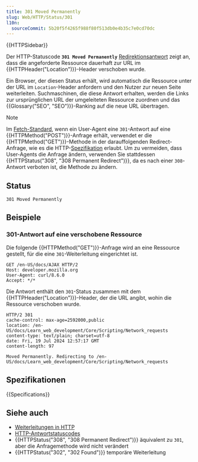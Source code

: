 ```yaml
---
title: 301 Moved Permanently
slug: Web/HTTP/Status/301
l10n:
  sourceCommit: 5b20f5f4265f988f80f513db0e4b35c7e0cd70dc
---
```


{{HTTPSidebar}}

Der HTTP-Statuscode **`301 Moved Permanently`** [Redirektionsantwort](/de/docs/Web/HTTP/Status#redirection_messages) zeigt an, dass die angeforderte Ressource dauerhaft zur URL im {{HTTPHeader("Location")}}-Header verschoben wurde.

Ein Browser, der diesen Status erhält, wird automatisch die Ressource unter der URL im `Location`-Header anfordern und den Nutzer zur neuen Seite weiterleiten. Suchmaschinen, die diese Antwort erhalten, werden die Links zur ursprünglichen URL der umgeleiteten Ressource zuordnen und das {{Glossary("SEO", "SEO")}}-Ranking auf die neue URL übertragen.

> [!NOTE]
> Im [Fetch-Standard](https://fetch.spec.whatwg.org/#http-redirect-fetch), wenn ein User-Agent eine `301`-Antwort auf eine {{HTTPMethod("POST")}}-Anfrage erhält, verwendet er die {{HTTPMethod("GET")}}-Methode in der darauffolgenden Redirect-Anfrage, wie es die HTTP-[Spezifikation](#spezifikationen) erlaubt.
> Um zu vermeiden, dass User-Agents die Anfrage ändern, verwenden Sie stattdessen {{HTTPStatus("308", "308 Permanent Redirect")}}, da es nach einer `308`-Antwort verboten ist, die Methode zu ändern.

## Status

```http
301 Moved Permanently
```

## Beispiele

### 301-Antwort auf eine verschobene Ressource

Die folgende {{HTTPMethod("GET")}}-Anfrage wird an eine Ressource gestellt, für die eine `301`-Weiterleitung eingerichtet ist.

```http
GET /en-US/docs/AJAX HTTP/2
Host: developer.mozilla.org
User-Agent: curl/8.6.0
Accept: */*
```

Die Antwort enthält den `301`-Status zusammen mit dem {{HTTPHeader("Location")}}-Header, der die URL angibt, wohin die Ressource verschoben wurde.

```http
HTTP/2 301
cache-control: max-age=2592000,public
location: /en-US/docs/Learn_web_development/Core/Scripting/Network_requests
content-type: text/plain; charset=utf-8
date: Fri, 19 Jul 2024 12:57:17 GMT
content-length: 97

Moved Permanently. Redirecting to /en-US/docs/Learn_web_development/Core/Scripting/Network_requests
```

## Spezifikationen

{{Specifications}}

## Siehe auch

- [Weiterleitungen in HTTP](/de/docs/Web/HTTP/Redirections)
- [HTTP-Antwortstatuscodes](/de/docs/Web/HTTP/Status)
- {{HTTPStatus("308", "308 Permanent Redirect")}} äquivalent zu `301`, aber die Anfragemethode wird nicht verändert
- {{HTTPStatus("302", "302 Found")}} temporäre Weiterleitung
